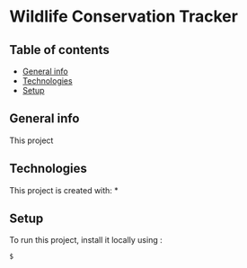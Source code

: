 # Wildlife Conservation Tracker

## Table of contents
* [General info](#general-info)
* [Technologies](#technologies)
* [Setup](#setup)

## General info
This project 
	
## Technologies
This project is created with:
* 
	
## Setup
To run this project, install it locally using :

```
$ 
```

